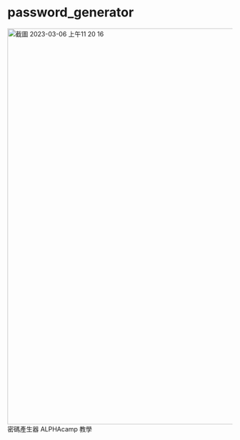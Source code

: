 # password_generator
<img width="887" alt="截圖 2023-03-06 上午11 20 16" src="https://user-images.githubusercontent.com/118879190/223015180-1eab0e88-bfc9-4cf6-a041-7e84f2e15362.png">
密碼產生器
ALPHAcamp 教學
